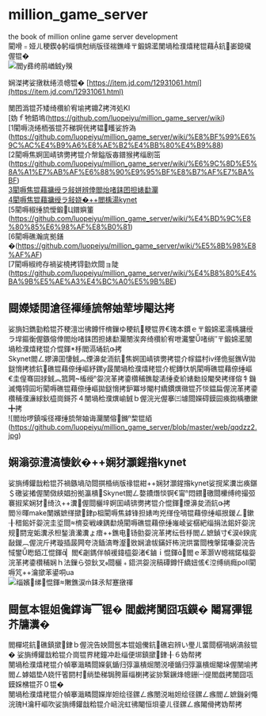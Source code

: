 # million_game_server
the book of million online game server development  
閵嗗﹦娅ㄦ稉鍥ф躬缁惧尅绱版径褍鐎峰〒鍛婂灆閺堝秴濮熺粩锟藉鈧崣鎴欌偓锟�  
![閻у彞绔鹃崷銊у殠](https://github.com/luopeiyu/million_game_server/blob/master/web/zcover.jpg)   
 

娴滐拷娑撴粏绻涢幒锟�  [https://item.jd.com/12931061.html](https://item.jd.com/12931061.html)  

閺囨潙锟芥矮绮欑紒宥堬拷鐤拷涔処KI  
[妫ｆ牠銆塢(https://github.com/luopeiyu/million_game_server/wiki)  
[1閵嗕浇绻栭張锟芥稊锕侊拷韫矆娑斿溈(https://github.com/luopeiyu/million_game_server/wiki/%E8%BF%99%E6%9C%AC%E4%B9%A6%E8%AE%B2%E4%BB%80%E4%B9%88)  
[2閵嗕焦婀囬崝锛勶拷锟介幋鎰版毐鐠猴拷缁剧笜(https://github.com/luopeiyu/million_game_server/wiki/%E6%9C%8D%E5%8A%A1%E7%AB%AF%E6%88%90%E9%95%BF%E8%B7%AF%E7%BA%BF)  
[3閵嗕焦锟藉牅绶ラ敍姘辨倖閻炲啫銇囨担婊勫灛](https://github.com/luopeiyu/million_game_server/wiki/%E6%A1%88%E4%BE%8B%EF%BC%9A%E7%90%83%E7%90%83%E5%A4%A7%E4%BD%9C%E6%88%98)  
[4閵嗕焦锟藉牅绶ラ敍娆�++閻楀湯kynet](https://github.com/luopeiyu/million_game_server/wiki/%E6%A1%88%E4%BE%8B%EF%BC%9ACpp%E7%89%88Skynet)  
[5閵嗕椒缍旈懓鍛Ц鐠嬩箽(https://github.com/luopeiyu/million_game_server/wiki/%E4%BD%9C%E8%80%85%E6%98%AF%E8%B0%81)  
[6閵嗕礁瀚庣拠鐥�(https://github.com/luopeiyu/million_game_server/wiki/%E5%8B%98%E8%AF%AF)  
[7閵嗕椒绔存禍娑橈拷锝勭炊閸ョ陡(https://github.com/luopeiyu/million_game_server/wiki/%E4%B8%80%E4%BA%9B%E5%AE%A3%E4%BC%A0%E5%9B%BE)  
 
 
## 閸嬫矮閲滄径褌缍旈幋妯荤埗閹达拷 
娑旓妇鐫勭粭锟芥稉澶岀彿鐏忓棛鏁ゆ稉鈧稉锟界€瑰本鏆ｅ〒鍛婂灆濡楀牅绶ラ垾鏂衡偓鏃傛倖閻炲啫銇囨担婊勫灛閿涘奔绮欑紒宥呭瀻鐢啫绱″〒鍛婂灆閺堝秴濮熺粩锟介惃鍕杽閻滆埇鈧拷  
Skynet閻ㄥ嫪濞囬悽銊︽煙濞夋洏鈧焦婀囬崝锛勶拷锟介幏鎾村ⅳ缂佹挻鐎拋鎹愶拷掳鈧礁锟藉倷缍嶇紓鏍у晸閺堝秴濮熺粩锟介柅鏄忕帆閵嗕礁锟藉倷缍嶇€圭偟骞囩捄銊︽箛闁槒绶妴浣革拷鍌欑秿鐎靛湱缍夌紒婊勬殶閹癸拷缂傛牜鐖滅憴锝囩垳閵嗕礁锟藉倷缍嶇拋鎹愶拷鈩冪埗閹村繑鏆熼幑锟芥惔鎾扁偓浣革拷鍌欑秿濮濓絿鈥橀崗鎶芥４閺堝秴濮熼崳銊ｂ偓浣光偓搴㈢壉閸嬫碍鏌囩痪鍧楀櫢鏉╋拷   
![閻炲啰鎮嗘径褌缍旈幋妯诲灛閺傛鏅棃锟絔(https://github.com/luopeiyu/million_game_server/blob/master/web/qqdzz2.jpg) 

 
  
 
## 娴滃弶澧滈悽鈥�++娴犲灝鍟揝kynet 
娑旓缚鑵戠粭锟芥禍鏃堝劥閸掑棔绱版禒锟紺++娴犲灝鍟揝kynet娑撹桨瀵岀痪鍖＄礉娑撯偓閺傚綊娼扮拠瀛樻Skynet閻ㄥ嫯鐨熸惔锕€甯悶鍡礉閸欙缚绔撮弬褰掓桨娴犲绮汣++瀵偓閸欐垶婀囬崝锛勶拷锟介惃鍕煙濞夋洏鈧拷  
閻⑩暉make閺嬪嫬缂撳銉р柤閵嗕焦鎼锋担婊呴兇缂佺喎锟藉倷缍嶇拫鍐ㄥ鏉╂稓鈻奸妴浣圭垽閸棛娈戦崠鍝勫焼閵嗕礁锟藉倷缍嶉崚娑樼紦缁捐法鈻奸妴浣规閼宠姤瀵氶柦鍫濆灡瀵ょ瘖++鐎电钖勯妴浣革拷纭呰杽閻ㄥ嫬鍞寸€涙ê鍨庣敮鍐︹偓浣斤拷璇插晸闁夸浇鍤滈弮瀣敚娴滄帗鏋奸柨浣烘畱閸栧搫鍩嗛妴浣告惐鐢矁銆冮惃鍕▏閻€劌鎷伴幀褑鍏橀妴渚€鏀ｉ惃鍕閻ｅ苯灏幒褍鍩楅妴浣革拷鍌欑秿娴ｈ法鏁ら弶鈥叉閸欐﹢鍣洪妴浣稿磹鐏忓繑妞傜€涳缚绱癊poll閵嗕竼++瀹撳苯鍙哃ua   
![缁嬪绨惃鍕敶鐎涙ḿ銇氶幇蹇撴禈](https://github.com/luopeiyu/million_game_server/blob/master/web/sunnet1.jpg)  
  



## 閸氬本锟姐儳鐣诲▔锟� 閻戯拷閺囧瓨鏌� 闂冩彃锟芥牗瀵� 
閻樿埖鈧礁鎮撳銉ｂ偓浣告姎閸氬本锟姐儯鈧礁宕辨い璺ㄦ畱閸樼喎娲滈敍锟� 娑旓缚鑵戠粭锟介崗锟界粩鐘冲赴缁便垹鎮撳銉╂６妫帮拷  
閺堝秴濮熺粩锟介幀搴濈疄閸嬫氨鍎归弴瀛樻煀閿涚喓鍎归弴瀛樻煀閹垛偓閺堬拷閻ㄥ嫭娼垫Λ娆忓箵閼村绱垫稊锔胯厬缁楋拷娑旀繄鐝烽幒銏㈠偍閻戯拷閺囧瓨鏌婇梻锟芥０锟�   
閺堝秴濮熺粩锟介幀搴濈疄閸嬫岸妲绘径鏍ㄥ瘯閿涚喖妲绘径鏍ㄥ瘯閻ㄥ嫬鐖剁憴浣瑰Η瀹秆嶇吹娑旓缚鑵戠粭锟介崡浣虹彿閹恒垻鍌ㄦ径鏍ㄥ瘯闂傦拷妫帮拷   
